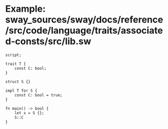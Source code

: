 # Example: sway_sources/sway/docs/reference/src/code/language/traits/associated-consts/src/lib.sw

```sway
script;

trait T {
    const C: bool;
}

struct S {}

impl T for S {
    const C: bool = true;
}

fn main() -> bool {
    let s = S {};
    S::C
}

```
